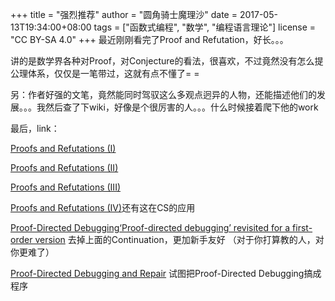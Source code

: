 +++
title = "强烈推荐"
author = "圆角骑士魔理沙"
date = 2017-05-13T19:34:00+08:00
tags = ["函数式编程", "数学", "编程语言理论"]
license = "CC BY-SA 4.0"
+++
最近刚刚看完了Proof and Refutation，好长。。。

讲的是数学界各种对Proof，对Conjecture的看法，很喜欢，不过竟然没有怎么提公理体系，仅仅是一笔带过，这就有点不懂了= =

另：作者好强的文笔，竟然能同时驾驭这么多观点迥异的人物，还能描述他们的发展。。。我然后查了下wiki，好像是个很厉害的人。。。什么时候接着爬下他的work

最后，link：

[Proofs and Refutations (I)](https://math.berkeley.edu/~kpmann/Lakatos.pdf) 

[Proofs and Refutations (II)](http://www.jstor.org/pss/685430) 

[Proofs and Refutations (III)](http://www.jstor.org/pss/685242)  

[Proofs and Refutations (IV)](http://www.jstor.org/pss/685636)还有这在CS的应用

[Proof-Directed Debugging](http://www.cs.cmu.edu/~rwh/papers/regexp/jfp.pdf)[‘Proof-directed debugging’ revisited for a first-order version](http://ropas.snu.ac.kr/~kwang/paper/06-jfp-yi.pdf) 去掉上面的Continuation，更加新手友好 （对于你打算教的人，对你更难了） 

[Proof-Directed Debugging and Repair](http://babel.ls.fi.upm.es/~pablo/Papers/pddr.pdf) 试图把Proof-Directed Debugging搞成程序

